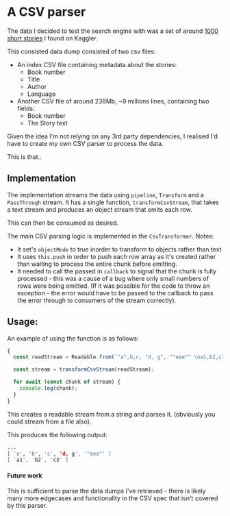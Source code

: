 # A CSV parser

The data I decided to test the search engine with was a set of around [1000 short stories](https://www.kaggle.com/code/kerneler/starter-1002-short-stories-from-4d1c5610-0/input) I found on Kaggler.

This consisted data dump consisted of two csv files:

- An index CSV file containing metadata about the stories:
  - Book number
  - Title
  - Author
  - Language
- Another CSV file of around 238Mb, ~9 millions lines, containing two fields:
  - Book number
  - The Story text

Given the idea I'm not relying on any 3rd party dependencies, I realised I'd have to create my own CSV parser to process the data.

This is that..

## Implementation

The implementation streams the data using `pipeline`, `Transform` and a `PassThrough` stream.
It has a single function, `transformCsvStream`, that takes a text stream and produces an object stream that emits each row.

This can then be consumed as desired.

The main CSV parsing logic is implemented in the `CsvTransformer`.
Notes:

- It set's `objectMode` to true inorder to transform to objects rather than text
- It uses `this.push` in order to push each row array as it's created rather than waiting to process the entire chunk before emitting.
- It needed to call the passed in `callback` to signal that the chunk is fully processed - this was a cause of a bug where only small numbers of rows were being emitted. (If it was possible for the code to throw an exception - the error would have to be passed to the callback to pass the error through to consumers of the stream correctly).

## Usage:

An example of using the function is as follows:

```ts
{
  const readStream = Readable.from(`"a",b,c, "d, g", ""eee"" \na1,b2,c3\n`);

  const stream = transformCsvStream(readStream);

  for await (const chunk of stream) {
    console.log(chunk);
  }
}
```

This creates a readable stream from a string and parses it. (obviously you could stream from a file also).

This produces the following output:

```bash
...
[ 'a', 'b', 'c', 'd, g', '"eee"' ]
[ 'a1', 'b2', 'c3' ]
```

#### Future work
This is sufficient to parse the data dumps I've retrieved - there is likely many more edgecases and functionality in the CSV spec that isn't covered by this parser.
